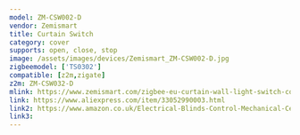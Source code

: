 ```yaml
---
model: ZM-CSW002-D
vendor: Zemismart
title: Curtain Switch
category: cover
supports: open, close, stop
image: /assets/images/devices/Zemismart_ZM-CSW002-D.jpg
zigbeemodel: ['TS0302']
compatible: [z2m,zigate]
z2m: ZM-CSW032-D
mlink: https://www.zemismart.com/zigbee-eu-curtain-wall-light-switch-compatible-with-smartthing-hub-echo-plus-app-phone-voice-control-p0202-p0202.html
link: https://www.aliexpress.com/item/33052990003.html
link2: https://www.amazon.co.uk/Electrical-Blinds-Control-Mechanical-Certificate/dp/B0779M5VRH
link3: 
---
```


